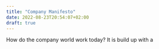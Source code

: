 ```yaml
---
title: "Company Manifesto"
date: 2022-08-23T20:54:07+02:00
draft: true
---
```

How do the company world work today? It is build up with a 
